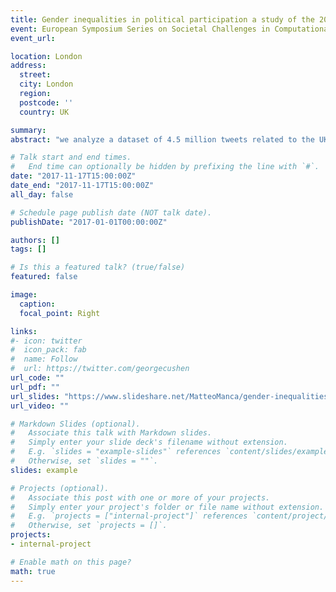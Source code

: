 ```yaml
---
title: Gender inequalities in political participation a study of the 2017 UK general elections on Twitter.
event: European Symposium Series on Societal Challenges in Computational Social Science
event_url: 

location: London
address:
  street: 
  city: London
  region: 
  postcode: ''
  country: UK

summary: 
abstract: "we analyze a dataset of 4.5 million tweets related to the UK general elections of 2017 to investigate the gender composition of the different (political) communities, and to investigate gender inequalities in relation to online polarization."

# Talk start and end times.
#   End time can optionally be hidden by prefixing the line with `#`.
date: "2017-11-17T15:00:00Z"
date_end: "2017-11-17T15:00:00Z"
all_day: false

# Schedule page publish date (NOT talk date).
publishDate: "2017-01-01T00:00:00Z"

authors: []
tags: []

# Is this a featured talk? (true/false)
featured: false

image:
  caption: 
  focal_point: Right

links:
#- icon: twitter
#  icon_pack: fab
#  name: Follow
#  url: https://twitter.com/georgecushen
url_code: ""
url_pdf: ""
url_slides: "https://www.slideshare.net/MatteoManca/gender-inequalities-in-political-participation-a-study-of-the-2017-uk-general-elections-on-twitter?ref=https://mattemanca.wordpress.com/2017/11/20/european-symposium-series-on-societal-challenges-in-computational-social-science/"
url_video: ""

# Markdown Slides (optional).
#   Associate this talk with Markdown slides.
#   Simply enter your slide deck's filename without extension.
#   E.g. `slides = "example-slides"` references `content/slides/example-slides.md`.
#   Otherwise, set `slides = ""`.
slides: example

# Projects (optional).
#   Associate this post with one or more of your projects.
#   Simply enter your project's folder or file name without extension.
#   E.g. `projects = ["internal-project"]` references `content/project/deep-learning/index.md`.
#   Otherwise, set `projects = []`.
projects:
- internal-project

# Enable math on this page?
math: true
---
```


